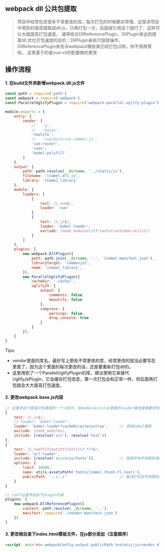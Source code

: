 ## webpack dll 公共包提取
> 项目中经常包含很多不常更改的库，每次打包的时候都非常慢，这里讲项目中用到的类库提取成dll.js，只用打包一次，后面就引用这个就行了，这样可以大幅提高打包速度。
> 通常结合DllReferencePlugin，DllPlugin来达到提取dll,优化打包速度的目的；DllPlugin来执行提取操作，DllReferencePlugin来告诉webpack哪些类已经打包过啦，你不用再管啦。
> 这里基于的是vue-cli的配置做的更改

## 操作流程
#### 1. 在build文件夹新增webpack.dll.js文件
```js
const path = require('path')
const webpack = require('webpack')
const ParallelUglifyPlugin = require('webpack-parallel-uglify-plugin')

module.exports = {
    entry: {
        vendor: [
            //   'q',
            //   'axios',
            'newlife',
            //   'vue/dist/vue.common.js',
            'vue-router',
            'vuex',
            'babel-polyfill'
        ]
    },
    output: {
        path: path.resolve(__dirname, '../static/js'),
        filename: '[name].dll.js',
        library: '[name]_library'
    },
    module: {
        loaders: [
            {
                test: /\.vue$/,
                loader: 'vue'
            },
            {
                test: /\.js$/,
                loader: 'babel-loader',
                exclude: /node_modules\/(?!(autotrack|dom-utils))/
            }
        ]
    },
    plugins: [
        new webpack.DllPlugin({
            path: path.join(__dirname, '.', '[name]-manifest.json'),
            libraryTarget: 'commonjs2',
            name: '[name]_library',
        }),
        new ParallelUglifyPlugin({
            cacheDir: '.cache/',
            uglifyJS: {
                output: {
                    comments: false,
                    beautify: false
                },
                compress: {
                    warnings: false,
                    drop_console: true
                }
            }
        }),
    ]
}
```
Tips: 
* vendor里面的库名，最好写上那些不常更改的库，经常更改的就没必要写在里面了，因为这个里面的每次更改的话，还是要重新打包dll的。
* 这里用到了一个ParallelUglifyPlugin的库，建议使用它来替代UglifyJsPlugin，它会缓存打包信息，第一次打包会和正常一样，但后面再打包就会大大提高打包速度。

#### 2. 更改webpack.base.js内容
```js
// 这里添加个提高打包速度的一个小技巧，在modeule/rulse里面的loader属性里面都添加上include字段，指明查找范围，提高webpack打包时搜索效率 如下
{
    test: /\.js$/,
    // loader: 'babel-loader',
    loader: 'babel-loader?cacheDirectory=true',     // 添加babel缓存
    exclude: /node_modules/,
    include: [resolve('src'), resolve('test')]
},
{
    test: /\.(woff2?|eot|ttf|otf)(\?.*)?$/,
    loader: 'url-loader',
    include: [resolve('src/scss/fonts')],           // 指明字体字体图标查找范围
    options: {
        limit: 10000,
        name: utils.assetsPath('fonts/[name].[hash:7].[ext]'),
        publicPath: '../../'                        // 解决打包后字体图标文件路径问题
    }
}

// config里添加如下plugin内容
plugins: [
    new webpack.DllReferencePlugin({
        context: path.resolve(__dirname, '..'),
        manifest: require('./vendor-manifest.json')
    })
]
```

#### 3. 更改根目录下index.html模板文件，在js部分添加（注意顺序）
```html
<script  src="<%= webpackConfig.output.publicPath %>static/js/vendor.dll.js"></script>
```

